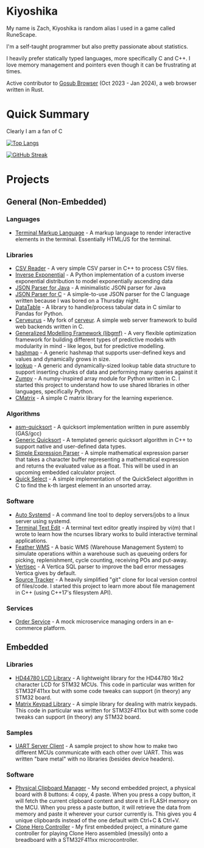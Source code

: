# Kiyoshika
My name is Zach, Kiyoshika is random alias I used in a game called RuneScape.

I'm a self-taught programmer but also pretty passionate about statistics.

I heavily prefer statically typed languages, more specifically C and C++. I love memory management and pointers even though it can be frustrating at times.

Active contributor to [Gosub Browser](https://github.com/gosub-browser) (Oct 2023 - Jan 2024), a web browser written in Rust.

# Quick Summary
Clearly I am a fan of C

[![Top Langs](https://github-readme-stats.vercel.app/api/top-langs/?username=Kiyoshika&layout=compact&theme=vision-friendly-dark)](https://github.com/anuraghazra/github-readme-stats)

[![GitHub Streak](http://github-readme-streak-stats.herokuapp.com?user=Kiyoshika&theme=dark&background=000000)](https://git.io/streak-stats)

# Projects
## General (Non-Embedded)

### Languages
* [Terminal Markup Language](https://github.com/Kiyoshika/terminal-markup-language) - A markup language to render interactive elements in the terminal. Essentially HTML/JS for the terminal.

### Libraries
* [CSV Reader](https://github.com/Kiyoshika/csv-reader) - A very simple CSV parser in C++ to process CSV files.
* [Inverse Exponential](https://github.com/Kiyoshika/inverse-exponential) - A Python implementation of a custom inverse exponential distribution to model exponentially ascending data
* [JSON Parser for Java](https://github.com/Kiyoshika/json-parser-java) - A minimalistic JSON parser for Java
* [JSON Parser for C](https://github.com/Kiyoshika/json-parser) - A simple-to-use JSON parser for the C language written because I was bored on a Thursday night.
* [DataTable](https://github.com/Kiyoshika/DataTable) - A library to handle/process tabular data in C similar to Pandas for Python.
* [Cerveurus](https://github.com/Kiyoshika/cerveurus) - My fork of [cerveur](https://github.com/infraredCoding/cerveur). A simple web server framework to build web backends written in C.
* [Generalized Modelling Framework (libgmf)](https://github.com/Kiyoshika/generalized-modelling-framework) - A very flexible optimization framework for building different types of predictive models with modularity in mind - like legos, but for predictive modelling.
* [hashmap](https://github.com/Kiyoshika/hashmap) - A generic hashmap that supports user-defined keys and values and dynamically grows in size.
* [lookup](https://github.com/Kiyoshika/lookup) - A generic and dynamically-sized lookup table data structure to support inserting chunks of data and performing many queries against it
* [Zumpy](https://github.com/Kiyoshika/Zumpy) - A numpy-inspired array module for Python written in C. I started this project to understand how to use shared libraries in other languages, specifically Python.
* [CMatrix](https://github.com/Kiyoshika/CMatrix) - A simple C matrix library for the learning experience.

### Algorithms
* [asm-quicksort](https://github.com/Kiyoshika/asm-quicksort) - A quicksort implementation written in pure assembly (GAS/gcc)
* [Generic Quicksort](https://github.com/Kiyoshika/Generic-Quicksort) - A templated generic quicksort algorithm in C++ to support native and user-defined data types.
* [Simple Expression Parser](https://github.com/Kiyoshika/Simple-Expression-Parser) - A simple mathematical expression parser that takes a character buffer representing a mathematical expression and returns the evaluated value as a float. This will be used in an upcoming embedded calculator project.
* [Quick Select](https://github.com/Kiyoshika/QuickSelect) - A simple implementation of the QuickSelect algorithm in C to find the k-th largest element in an unsorted array.

### Software
* [Auto Systemd](https://github.com/Kiyoshika/auto-systemd) - A command line tool to deploy servers/jobs to a linux server using systemd.
* [Terminal Text Edit](https://github.com/Kiyoshika/ttedit) - A terminal text editor greatly inspired by vi(m) that I wrote to learn how the ncurses library works to build interactive terminal applications.
* [Feather WMS](https://github.com/Kiyoshika/feather-wms) - A basic WMS (Warehouse Management System) to simulate operations within a warehouse such as queueing orders for picking, replenishment, cycle counting, receiving POs and put-away.
* [Vertisec](https://github.com/Kiyoshika/Vertisec) - A Vertica SQL parser to improve the bad error messages Vertica gives by default.
* [Source Tracker](https://github.com/Kiyoshika/Source-Tracker) - A heavily simplified "git" clone for local version control of files/code. I started this project to learn more about file management in C++ (using C++17's filesystem API).

### Services
* [Order Service](https://github.com/Kiyoshika/orderservice) - A mock microservice managing orders in an e-commerce platform.

## Embedded
### Libraries
* [HD44780 LCD Library](https://github.com/Kiyoshika/HD44780-STM32) - A lightweight library for the HD44780 16x2 character LCD for STM32 MCUs. This code in particular was written for STM32F411xx but with some code tweaks can support (in theory) any STM32 board.
* [Matrix Keypad Library](https://github.com/Kiyoshika/MatrixKeypad-STM32) - A simple library for dealing with matrix keypads. This code in particular was written for STM32F411xx but with some code tweaks can support (in theory) any STM32 board.
### Samples
* [UART Server Client](https://github.com/Kiyoshika/UART-Server-Client) - A sample project to show how to make two different MCUs communicate with each other over UART. This was written "bare metal" with no libraries (besides device headers).
### Software
* [Physical Clipboard Manager](https://github.com/Kiyoshika/Physical-Clipboard-Manager) - My second embedded project, a physical board with 8 buttons: 4 copy, 4 paste. When you press a copy button, it will fetch the current clipboard content and store it in FLASH memory on the MCU. When you press a paste button, it will retrieve the data from memory and paste it wherever your cursor currently is. This gives you 4 unique clipboards instead of the one default with Ctrl+C & Ctrl+V.
* [Clone Hero Controller](https://github.com/Kiyoshika/CloneHeroController) - My first embedded project, a minature game controller for playing Clone Hero assembled (messily) onto a breadboard with a STM32F411xx microcontroller.
